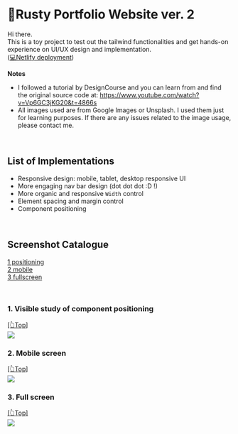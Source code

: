 # <span id="top">🦀Rusty Portfolio Website ver. 2</span>

Hi there.  
This is a toy project to test out the tailwind functionalities and get hands-on experience on UI/UX design and implementation.  
([💻Netlify deployment](https://rusty-portfolio-ver02.netlify.app/))

**Notes** 

- I followed a tutorial by DesignCourse and you can learn from and find the original source code at: https://www.youtube.com/watch?v=Vp6GC3jKG20&t=4866s
- All images used are from Google Images or Unsplash. I used them just for learning purposes. If there are any issues related to the image usage, please contact me.

<br>

## List of Implementations
- Responsive design: mobile, tablet, desktop responsive UI
- More engaging nav bar design (dot dot dot :D !)
- More organic and responsive `Width` control
- Element spacing and margin control 
- Component positioning

<br>

## Screenshot Catalogue
[1 positioning](#positioning)  
[2 mobile](#mobile)  
[3 fullscreen](#fullscreen)  

<br>

### <span id="positioning">1. Visible study of component positioning</span>  
[[👆Top]](#top)  
<img src="https://github.com/RustyLobster/rusty-portfolio02/blob/main/screenshots/0index-border.png" >

### <span id="mobile">2. Mobile screen</span>  
[[👆Top]](#top)  
<img src="https://github.com/RustyLobster/rusty-portfolio02/blob/main/screenshots/1moibile.png" >

### <span id="fullscreen">3. Full screen</span>  
[[👆Top]](#top)  
<img src="https://github.com/RustyLobster/rusty-portfolio02/blob/main/screenshots/4fullsize.png" >
